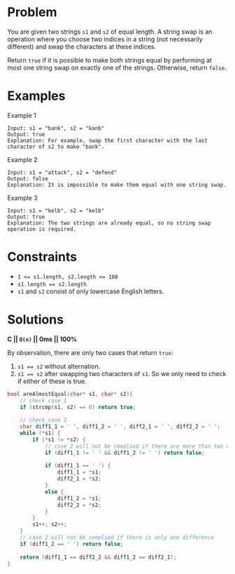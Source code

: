 # Problem
You are given two strings `s1` and `s2` of equal length. A string swap is an operation where you choose two indices in a string (not necessarily different) and swap the characters at these indices.

Return `true` if it is possible to make both strings equal by performing at most one string swap on exactly one of the strings. Otherwise, return `false`.

# Examples
Example 1
```
Input: s1 = "bank", s2 = "kanb"
Output: true
Explanation: For example, swap the first character with the last character of s2 to make "bank".
```

Example 2
```
Input: s1 = "attack", s2 = "defend"
Output: false
Explanation: It is impossible to make them equal with one string swap.
```

Example 3
```
Input: s1 = "kelb", s2 = "kelb"
Output: true
Explanation: The two strings are already equal, so no string swap operation is required.
```

# Constraints
- `1 <= s1.length, s2.length <= 100`
- `s1.length == s2.length`
- `s1` and `s2` consist of only lowercase English letters.

# Solutions
__C || `O(n)` || 0ms || 100%__

By observation, there are only two cases that return `true`:
1. `s1 == s2` without alternation.
2. `s1 == s2` after swapping two characters of `s1`.
So we only need to check if either of these is true.

```c
bool areAlmostEqual(char* s1, char* s2){
    // check case 1
    if (strcmp(s1, s2) == 0) return true;
    
    // check case 2
    char diff1_1 = ' ', diff1_2 = ' ', diff2_1 = ' ', diff2_2 = ' ';
    while (*s1) {
        if (*s1 != *s2) {
            // case 2 will not be complied if there are more than two differences
            if (diff1_1 != ' ' && diff1_2 != ' ') return false;
            
            if (diff1_1 == ' ') {
                diff1_1 = *s1;
                diff2_1 = *s2;
            }
            else {
                diff1_2 = *s1;
                diff2_2 = *s2;
            }
        }
        s1++; s2++;
    }
    // case 2 will not be complied if there is only one difference
    if (diff1_2 == ' ') return false;
    
    return (diff1_1 == diff2_2 && diff1_2 == diff2_1);
}
```
